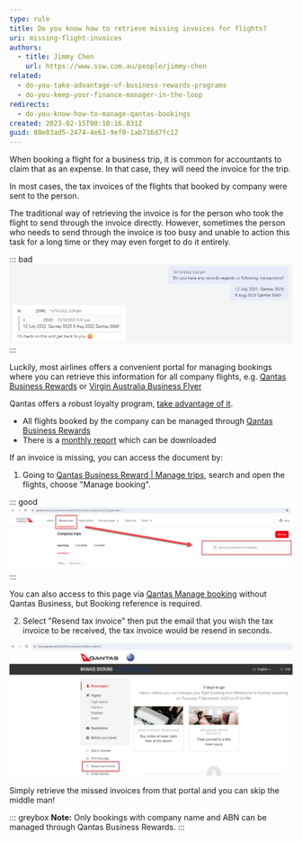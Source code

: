 ```yaml
---
type: rule
title: Do you know how to retrieve missing invoices for flights?
uri: missing-flight-invoices
authors:
  - title: Jimmy Chen
    url: https://www.ssw.com.au/people/jimmy-chen
related:
  - do-you-take-advantage-of-business-rewards-programs
  - do-you-keep-your-finance-manager-in-the-loop
redirects:
  - do-you-know-how-to-manage-qantas-bookings
created: 2023-02-15T00:10:16.831Z
guid: 80e83ad5-2474-4e61-9ef0-1ab716d7fc12
---
```

When booking a flight for a business trip, it is common for accountants to claim that as an expense. In that case, they will need the invoice for the trip.

In most cases, the tax invoices of the flights that booked by company were sent to the person.

The traditional way of retrieving the invoice is for the person who took the flight to send through the invoice directly. However, sometimes the person who needs to send through the invoice is too busy and unable to action this task for a long time or they may even forget to do it entirely.

::: bad
![Figure: Bad example - Ask the individual for the tax invoice of a flight](2023-02-24_15-40-04.png)
:::

Luckily, most airlines offers a convenient portal for managing bookings where you can retrieve this information for all company flights, e.g. [Qantas Business Rewards](https://www.qantas.com/au/en/business-rewards/qbr/myaccount) or [Virgin Australia Business Flyer](https://www.virginaustralia.com/au/en/fly-for-business/business-flyer/)

Qantas offers a robust loyalty program, [take advantage of it](/do-you-take-advantage-of-business-rewards-programs).

* All flights booked by the company can be managed through [Qantas Business Rewards](https://www.qantas.com/au/en/business-rewards/qbr/myaccount)
* There is a [monthly report](https://www.qantas.com/au/en/business-rewards/qbr/reports) which can be downloaded

If an invoice is missing, you can access the document by:

1. Going to [Qantas Business Reward | Manage trips](https://www.qantas.com/au/en/business-rewards/obt/company-trips/), search and open the flights, choose "Manage booking".

::: good 
![Figure: Good example - Retrieve the invoice from Qantas Business Reward in 30 seconds.](qantas-tax-invoice-v2.png)
:::

You can also access to this page via [Qantas Manage booking](https://www.qantas.com/au/en/manage-booking.html) without Qantas Business, but Booking reference is required.

2. Select "Resend tax invoice" then put the email that you wish the tax invoice to be received, the tax invoice would be resend in seconds.

![Figure: Resend the tax invoice on manage booking.](qantas-tax-invoice-2.png)

Simply retrieve the missed invoices from that portal and you can skip the middle man!

::: greybox
**Note:** Only bookings with company name and ABN can be managed through Qantas Business Rewards.
:::
